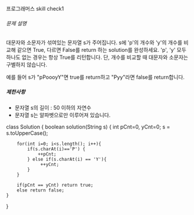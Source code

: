 프로그래머스 skill check1



###### 문제 설명

대문자와 소문자가 섞여있는 문자열 s가 주어집니다. s에 'p'의 개수와 'y'의 개수를 비교해 같으면 True, 다르면 False를 return 하는 solution를 완성하세요. 'p', 'y' 모두 하나도 없는 경우는 항상 True를 리턴합니다. 단, 개수를 비교할 때 대문자와 소문자는 구별하지 않습니다.

예를 들어 s가 "pPoooyY"면 true를 return하고 "Pyy"라면 false를 return합니다.

##### 제한사항

- 문자열 s의 길이 : 50 이하의 자연수
- 문자열 s는 알파벳으로만 이루어져 있습니다.



class Solution {
    boolean solution(String s) {
        int pCnt=0, yCnt=0;
        s = s.toUpperCase();
        

        for(int i=0; i<s.length(); i++){
            if(s.charAt(i)=='P') {
                ++pCnt;   
            } else if(s.charAt(i) == 'Y'){
                 ++yCnt;
            }
        }
        
        if(pCnt == yCnt) return true;
        else return false;
    }
}